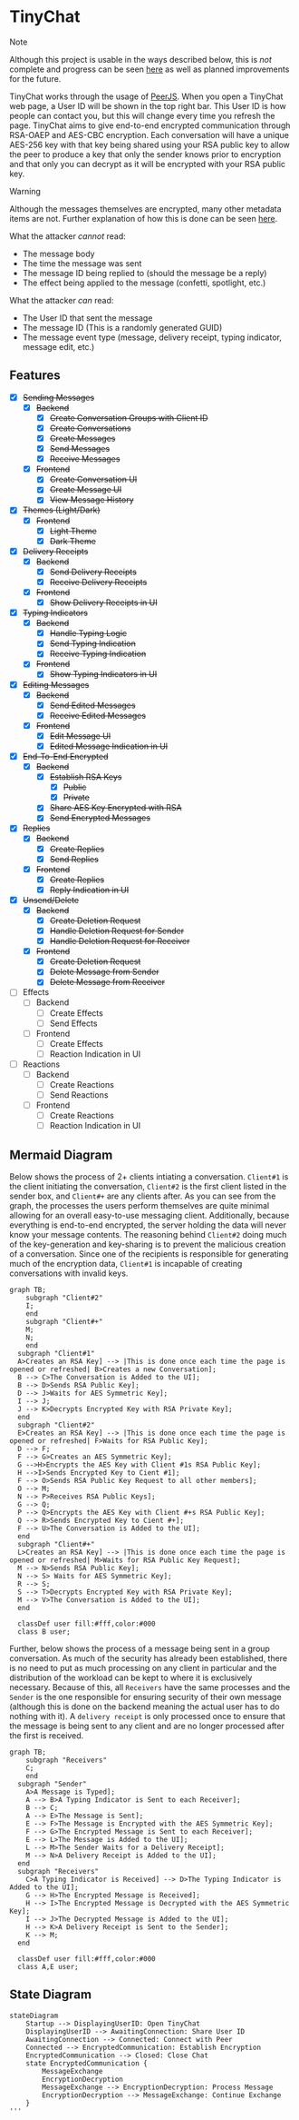 # TinyChat

> [!NOTE]
> Although this project is usable in the ways described below, this is _not_ complete and progress can be seen [here](#features) as well as planned improvements for the future.

TinyChat works through the usage of [PeerJS](https://peerjs.com/).
When you open a TinyChat web page, a User ID will be shown in the top right bar.
This User ID is how people can contact you, but this will change every time you refresh the page.
TinyChat aims to give end-to-end encrypted communication through RSA-OAEP and AES-CBC encryption.
Each conversation will have a unique AES-256 key with that key being shared using your RSA public key to allow the peer to produce a key that only the sender knows prior to encryption and that only you can decrypt as it will be encrypted with your RSA public key.

> [!WARNING]
> Although the messages themselves are encrypted, many other metadata items are not.
> Further explanation of how this is done can be seen [here](#mermaid-diagram).
>
> What the attacker _cannot_ read:
>
> - The message body
> - The time the message was sent
> - The message ID being replied to (should the message be a reply)
> - The effect being applied to the message (confetti, spotlight, etc.)
>
> What the attacker _can_ read:
>
> - The User ID that sent the message
> - The message ID (This is a randomly generated GUID)
> - The message event type (message, delivery receipt, typing indicator, message edit, etc.)

## Features

- [x] ~~Sending Messages~~
  - [x] ~~Backend~~
    - [x] ~~Create Conversation Groups with Client ID~~
    - [x] ~~Create Conversations~~
    - [x] ~~Create Messages~~
    - [x] ~~Send Messages~~
    - [x] ~~Receive Messages~~
  - [x] ~~Frontend~~
    - [x] ~~Create Conversation UI~~
    - [x] ~~Create Message UI~~
    - [x] ~~View Message History~~
- [x] ~~Themes (Light/Dark)~~
  - [x] ~~Frontend~~
    - [x] ~~Light Theme~~
    - [x] ~~Dark Theme~~
- [x] ~~Delivery Receipts~~
  - [x] ~~Backend~~
    - [x] ~~Send Delivery Receipts~~
    - [x] ~~Receive Delivery Receipts~~
  - [x] ~~Frontend~~
    - [x] ~~Show Delivery Receipts in UI~~
- [x] ~~Typing Indicators~~
  - [x] ~~Backend~~
    - [x] ~~Handle Typing Logic~~
    - [x] ~~Send Typing Indication~~
    - [x] ~~Receive Typing Indication~~
  - [x] ~~Frontend~~
    - [x] ~~Show Typing Indicators in UI~~
- [x] ~~Editing Messages~~
  - [x] ~~Backend~~
    - [x] ~~Send Edited Messages~~
    - [x] ~~Receive Edited Messages~~
  - [x] ~~Frontend~~
    - [x] ~~Edit Message UI~~
    - [x] ~~Edited Message Indication in UI~~
- [x] ~~End-To-End Encrypted~~
  - [x] ~~Backend~~
    - [x] ~~Establish RSA Keys~~
      - [x] ~~Public~~
      - [x] ~~Private~~
    - [x] ~~Share AES Key Encrypted with RSA~~
    - [x] ~~Send Encrypted Messages~~
- [x] ~~Replies~~
  - [x] ~~Backend~~
    - [x] ~~Create Replies~~
    - [x] ~~Send Replies~~
  - [x] ~~Frontend~~
    - [x] ~~Create Replies~~
    - [x] ~~Reply Indication in UI~~
- [x] ~~Unsend/Delete~~
  - [x] ~~Backend~~
    - [x] ~~Create Deletion Request~~
    - [x] ~~Handle Deletion Request for Sender~~
    - [x] ~~Handle Deletion Request for Receiver~~
  - [x] ~~Frontend~~
    - [x] ~~Create Deletion Request~~
    - [x] ~~Delete Message from Sender~~
    - [x] ~~Delete Message from Receiver~~
- [ ] Effects
  - [ ] Backend
    - [ ] Create Effects
    - [ ] Send Effects
  - [ ] Frontend
    - [ ] Create Effects
    - [ ] Reaction Indication in UI
- [ ] Reactions
  - [ ] Backend
    - [ ] Create Reactions
    - [ ] Send Reactions
  - [ ] Frontend
    - [ ] Create Reactions
    - [ ] Reaction Indication in UI

## Mermaid Diagram

Below shows the process of 2+ clients intiating a conversation.
`Client#1` is the client initiating the conversation, `Client#2` is the first client listed in the sender box, and `Client#+` are any clients after.
As you can see from the graph, the processes the users perform themselves are quite minimal allowing for an overall easy-to-use messaging client.
Additionally, because everything is end-to-end encrypted, the server holding the data will never know your message contents.
The reasoning behind `Client#2` doing much of the key-generation and key-sharing is to prevent the malicious creation of a conversation.
Since one of the recipients is responsible for generating much of the encryption data, `Client#1` is incapable of creating conversations with invalid keys.

```mermaid
graph TB;
    subgraph "Client#2"
    I;
    end
    subgraph "Client#+"
    M;
    N;
    end
  subgraph "Client#1"
  A>Creates an RSA Key] --> |This is done once each time the page is opened or refreshed| B>Creates a new Conversation];
  B --> C>The Conversation is Added to the UI];
  B --> D>Sends RSA Public Key];
  D --> J>Waits for AES Symmetric Key];
  I --> J;
  J --> K>Decrypts Encrypted Key with RSA Private Key];
  end
  subgraph "Client#2"
  E>Creates an RSA Key] --> |This is done once each time the page is opened or refreshed| F>Waits for RSA Public Key];
  D --> F;
  F --> G>Creates an AES Symmetric Key];
  G -->H>Encrypts the AES Key with Client #1s RSA Public Key];
  H -->I>Sends Encrypted Key to Cient #1];
  F --> O>Sends RSA Public Key Request to all other members];
  O --> M;
  N --> P>Receives RSA Public Keys];
  G --> Q;
  P --> Q>Encrypts the AES Key with Client #+s RSA Public Key];
  Q --> R>Sends Encrypted Key to Cient #+];
  F --> U>The Conversation is Added to the UI];
  end
  subgraph "Client#+"
  L>Creates an RSA Key] --> |This is done once each time the page is opened or refreshed| M>Waits for RSA Public Key Request];
  M --> N>Sends RSA Public Key];
  N --> S> Waits for AES Symmetric Key];
  R --> S;
  S --> T>Decrypts Encrypted Key with RSA Private Key];
  M --> V>The Conversation is Added to the UI];
  end

  classDef user fill:#fff,color:#000
  class B user;
```

Further, below shows the process of a message being sent in a group conversation.
As much of the security has already been established, there is no need to put as much processing on any client in particular and the distribution of the workload can be kept to where it is exclusively necessary.
Because of this, all `Receivers` have the same processes and the `Sender` is the one responsible for ensuring security of their own message (although this is done on the backend meaning the actual user has to do nothing with it).
A `delivery receipt` is only processed once to ensure that the message is being sent to any client and are no longer processed after the first is received.

```mermaid
graph TB;
    subgraph "Receivers"
    C;
    end
  subgraph "Sender"
    A>A Message is Typed];
    A --> B>A Typing Indicator is Sent to each Receiver];
    B --> C;
    A --> E>The Message is Sent];
    E --> F>The Message is Encrypted with the AES Symmetric Key];
    F --> G>The Encrypted Message is Sent to each Receiver];
    E --> L>The Message is Added to the UI];
    L --> M>The Sender Waits for a Delivery Receipt];
    M --> N>A Delivery Receipt is Added to the UI];
  end
  subgraph "Receivers"
    C>A Typing Indicator is Received] --> D>The Typing Indicator is Added to the UI];
    G --> H>The Encrypted Message is Received];
    H --> I>The Encrypted Message is Decrypted with the AES Symmetric Key];
    I --> J>The Decrypted Message is Added to the UI];
    H --> K>A Delivery Receipt is Sent to the Sender];
    K --> M;
  end

  classDef user fill:#fff,color:#000
  class A,E user;
```

## State Diagram

```mermaid
stateDiagram
    Startup --> DisplayingUserID: Open TinyChat
    DisplayingUserID --> AwaitingConnection: Share User ID
    AwaitingConnection --> Connected: Connect with Peer
    Connected --> EncryptedCommunication: Establish Encryption
    EncryptedCommunication --> Closed: Close Chat
    state EncryptedCommunication {
        MessageExchange
        EncryptionDecryption
        MessageExchange --> EncryptionDecryption: Process Message
        EncryptionDecryption --> MessageExchange: Continue Exchange
    }
'''
